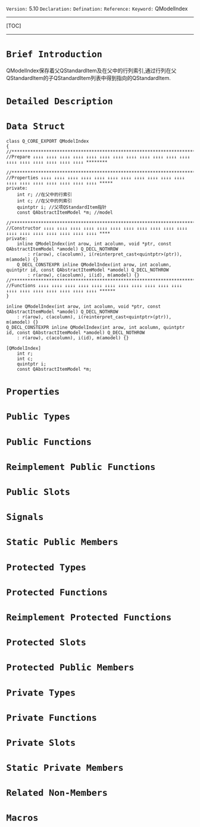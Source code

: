 `Version:` 5.10
`Declaration:` 
`Defination:` 
`Reference:` 
`Keyword:` QModelIndex

------

[TOC]

------

# `Brief Introduction`

QModelIndex保存着父QStandardItem及在父中的行列索引,通过行列在父QStandardItem的子QStandardItem列表中得到指向的QStandardItem.

# `Detailed Description`

# `Data Struct`

```
class Q_CORE_EXPORT QModelIndex
{
//**************************************************************************************************************
//Prepare ↓↓↓↓ ↓↓↓↓ ↓↓↓↓ ↓↓↓↓ ↓↓↓↓ ↓↓↓↓ ↓↓↓↓ ↓↓↓↓ ↓↓↓↓ ↓↓↓↓ ↓↓↓↓ ↓↓↓↓ ↓↓↓↓ ↓↓↓↓ ↓↓↓↓ ↓↓↓↓ ↓↓↓↓ ↓↓↓↓ ********

//**************************************************************************************************************
//Properties ↓↓↓↓ ↓↓↓↓ ↓↓↓↓ ↓↓↓↓ ↓↓↓↓ ↓↓↓↓ ↓↓↓↓ ↓↓↓↓ ↓↓↓↓ ↓↓↓↓ ↓↓↓↓ ↓↓↓↓ ↓↓↓↓ ↓↓↓↓ ↓↓↓↓ ↓↓↓↓ ↓↓↓↓ ↓↓↓↓ *****
private:
    int r; //在父中的行索引
    int c; //在父中的列索引
    quintptr i; //父项QStandardItem指针
    const QAbstractItemModel *m; //model
    
//**************************************************************************************************************
//Constructor ↓↓↓↓ ↓↓↓↓ ↓↓↓↓ ↓↓↓↓ ↓↓↓↓ ↓↓↓↓ ↓↓↓↓ ↓↓↓↓ ↓↓↓↓ ↓↓↓↓ ↓↓↓↓ ↓↓↓↓ ↓↓↓↓ ↓↓↓↓ ↓↓↓↓ ↓↓↓↓ ↓↓↓↓ ↓↓↓↓ ****
private:
    inline QModelIndex(int arow, int acolumn, void *ptr, const QAbstractItemModel *amodel) Q_DECL_NOTHROW
        : r(arow), c(acolumn), i(reinterpret_cast<quintptr>(ptr)), m(amodel) {}
    Q_DECL_CONSTEXPR inline QModelIndex(int arow, int acolumn, quintptr id, const QAbstractItemModel *amodel) Q_DECL_NOTHROW
        : r(arow), c(acolumn), i(id), m(amodel) {}
//**************************************************************************************************************
//Functions ↓↓↓↓ ↓↓↓↓ ↓↓↓↓ ↓↓↓↓ ↓↓↓↓ ↓↓↓↓ ↓↓↓↓ ↓↓↓↓ ↓↓↓↓ ↓↓↓↓ ↓↓↓↓ ↓↓↓↓ ↓↓↓↓ ↓↓↓↓ ↓↓↓↓ ↓↓↓↓ ↓↓↓↓ ↓↓↓↓ ******
}
```

```
inline QModelIndex(int arow, int acolumn, void *ptr, const QAbstractItemModel *amodel) Q_DECL_NOTHROW
	: r(arow), c(acolumn), i(reinterpret_cast<quintptr>(ptr)), m(amodel) {}
Q_DECL_CONSTEXPR inline QModelIndex(int arow, int acolumn, quintptr id, const QAbstractItemModel *amodel) Q_DECL_NOTHROW
	: r(arow), c(acolumn), i(id), m(amodel) {}
```

```
[QModelIndex]
    int r;
    int c;
    quintptr i;
    const QAbstractItemModel *m;
```

# `Properties`

# `Public Types`

# `Public Functions`

# `Reimplement Public Functions`

# `Public Slots`

# `Signals`

# `Static Public Members`

# `Protected Types`

# `Protected Functions`

# `Reimplement Protected Functions`

# `Protected Slots`

# `Protected Public Members`

# `Private Types`

# `Private Functions`

# `Private Slots`

# `Static Private Members`

# `Related Non-Members`

# `Macros`

